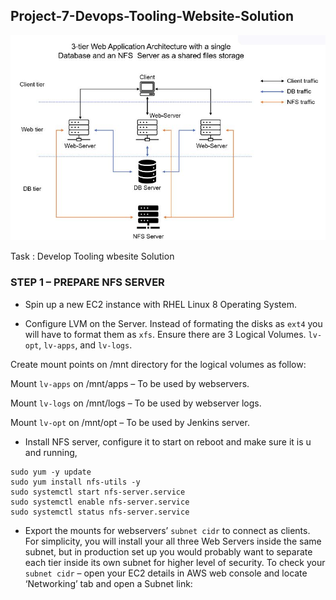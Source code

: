 
## Project-7-Devops-Tooling-Website-Solution


![alt](./Images/Description.JPG)

Task : Develop Tooling wbesite Solution

### STEP 1 – PREPARE NFS SERVER ###

- Spin up a new EC2 instance with RHEL Linux 8 Operating System.

- Configure LVM on the Server. Instead of formating the disks as `ext4` you will have to format them as `xfs`. Ensure there are 3 Logical Volumes. `lv-opt`, `lv-apps`, and `lv-logs`.

Create mount points on /mnt directory for the logical volumes as follow:

Mount `lv-apps` on /mnt/apps – To be used by webservers.

Mount `lv-logs` on /mnt/logs – To be used by webserver logs.

Mount `lv-opt` on /mnt/opt – To be used by Jenkins server.

- Install NFS server, configure it to start on reboot and make sure it is u and running,
```
sudo yum -y update
sudo yum install nfs-utils -y
sudo systemctl start nfs-server.service
sudo systemctl enable nfs-server.service
sudo systemctl status nfs-server.service
```

- Export the mounts for webservers’ `subnet cidr` to connect as clients. For simplicity, you will install your all three Web Servers inside the same subnet, but in production set up you would probably want to separate each tier inside its own subnet for higher level of security.
To check your `subnet cidr` – open your EC2 details in AWS web console and locate ‘Networking’ tab and open a Subnet link: